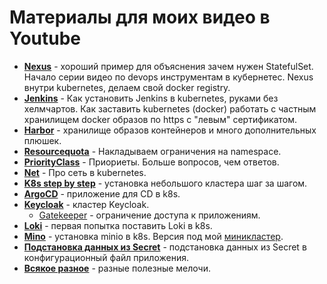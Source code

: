# Материалы для моих видео в Youtube

* **[Nexus](nexus)** - хороший пример для объяснения зачем нужен StatefulSet.
Начало серии видео по devops инструментам в кубернетес.
Nexus внутри kubernetes, делаем свой docker registry.
* **[Jenkins](jenkins)** - Как установить Jenkins в kubernetes, руками без хелмчартов.
Как заставить kubernetes (docker) работать с частным хранилищем docker 
образов по https с "левым" сертификатом.
* **[Harbor](harbor/README.md)** - хранилище образов контейнеров и много 
дополнительных плюшек.
* **[Resourcequota](resourcequota)** - Накладываем ограничения на namespace.
* **[PriorityClass](PriorityClass)** - Приориеты. Больше вопросов, чем ответов.
* **[Net](net)** - Про сеть в kubernetes.
* **[K8s step by step](k8s-step-by-step)** - установка небольшого кластера шаг за шагом.
* **[ArgoCD](argocd/README.md)** - приложение для CD в k8s.
* **[Keycloak](keycloak/README.md)** - кластер Keycloak.
  * [Gatekeeper](keycloak/gatekeeper/README.md) - ограничение доступа к приложениям.
* **[Loki](loki/README.md)** - первая попытка поставить Loki в k8s.
* **[Mino](minio/README.md)** - установка minio в k8s. Версия под мой [миникластер](k8s-step-by-step/00-planning/README.md).
* **[Подстановка данных из Secret](keycloak/gatekeeper/manifests-v3)** - подстановка данных из Secret в 
конфигурационный файл приложения.
* **[Всякое разное](notclassified)** - разные полезные мелочи.
